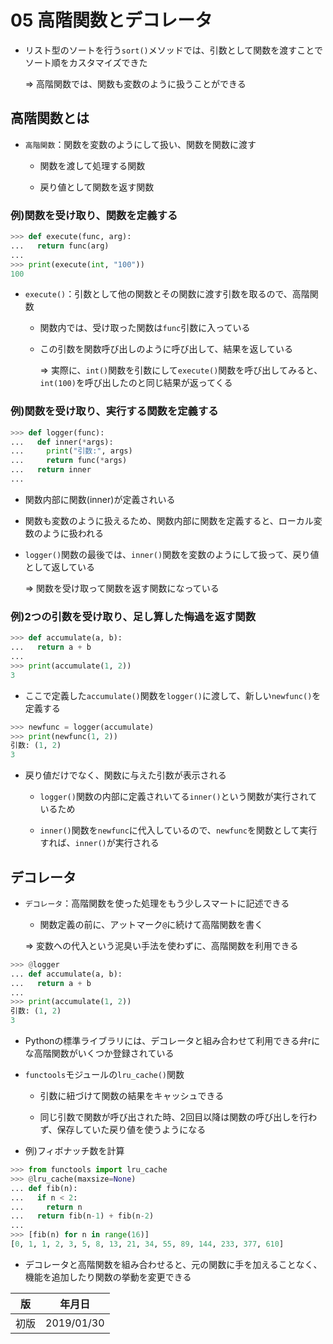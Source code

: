 05 高階関数とデコレータ
====================

* リスト型のソートを行う`sort()`メソッドでは、引数として関数を渡すことでソート順をカスタマイズできた

  => 高階関数では、関数も変数のように扱うことができる



## 高階関数とは

* `高階関数`：関数を変数のようにして扱い、関数を関数に渡す

  * 関数を渡して処理する関数

  * 戻り値として関数を返す関数



### 例)関数を受け取り、関数を定義する

```python
>>> def execute(func, arg):
...   return func(arg)
...
>>> print(execute(int, "100"))
100
```

* `execute()`：引数として他の関数とその関数に渡す引数を取るので、高階関数

  * 関数内では、受け取った関数は`func`引数に入っている

  * この引数を関数呼び出しのように呼び出して、結果を返している

    => 実際に、`int()`関数を引数にして`execute()`関数を呼び出してみると、`int(100)`を呼び出したのと同じ結果が返ってくる



### 例)関数を受け取り、実行する関数を定義する

```python
>>> def logger(func):
...   def inner(*args):
...     print("引数:", args)
...     return func(*args)
...   return inner
...
```

* 関数内部に関数(inner)が定義されいる

* 関数も変数のように扱えるため、関数内部に関数を定義すると、ローカル変数のように扱われる

* `logger()`関数の最後では、`inner()`関数を変数のようにして扱って、戻り値として返している

  => 関数を受け取って関数を返す関数になっている



### 例)2つの引数を受け取り、足し算した悔過を返す関数

```python
>>> def accumulate(a, b):
...   return a + b
...
>>> print(accumulate(1, 2))
3
```

* ここで定義した`accumulate()`関数を`logger()`に渡して、新しい`newfunc()`を定義する

```python
>>> newfunc = logger(accumulate)
>>> print(newfunc(1, 2))
引数: (1, 2)
3
```

* 戻り値だけでなく、関数に与えた引数が表示される

  * `logger()`関数の内部に定義されいてる`inner()`という関数が実行されているため

  * `inner()`関数を`newfunc`に代入しているので、`newfunc`を関数として実行すれば、`inner()`が実行される



## デコレータ

* `デコレータ`：高階関数を使った処理をもう少しスマートに記述できる

  * 関数定義の前に、アットマーク`@`に続けて高階関数を書く

  => 変数への代入という泥臭い手法を使わずに、高階関数を利用できる

```python
>>> @logger
... def accumulate(a, b):
...   return a + b
...
>>> print(accumulate(1, 2))
引数: (1, 2)
3
```

* Pythonの標準ライブラリには、デコレータと組み合わせて利用できる弁rにな高階関数がいくつか登録されている

* `functools`モジュールの`lru_cache()`関数

  * 引数に紐づけて関数の結果をキャッシュできる

  * 同じ引数で関数が呼び出された時、2回目以降は関数の呼び出しを行わず、保存していた戻り値を使うようになる

* 例)フィボナッチ数を計算

```python
>>> from functools import lru_cache
>>> @lru_cache(maxsize=None)
... def fib(n):
...   if n < 2:
...     return n
...   return fib(n-1) + fib(n-2)
...
>>> [fib(n) for n in range(16)]
[0, 1, 1, 2, 3, 5, 8, 13, 21, 34, 55, 89, 144, 233, 377, 610]
```

* デコレータと高階関数を組み合わせると、元の関数に手を加えることなく、機能を追加したり関数の挙動を変更できる



| 版 |  年月日   |
|---|----------|
|初版|2019/01/30|
